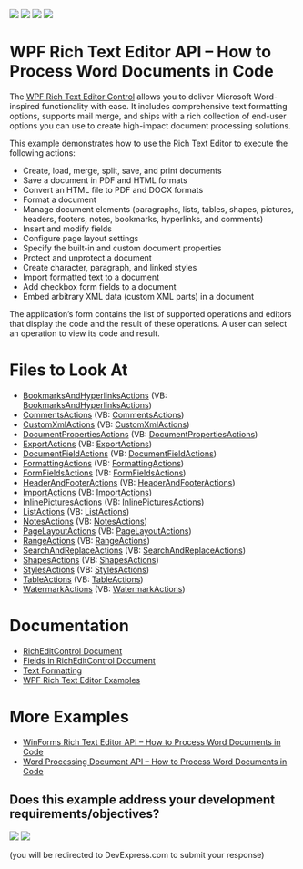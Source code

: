 <!-- default badges list -->
![](https://img.shields.io/endpoint?url=https://codecentral.devexpress.com/api/v1/VersionRange/128607952/23.1.2%2B)
[![](https://img.shields.io/badge/Open_in_DevExpress_Support_Center-FF7200?style=flat-square&logo=DevExpress&logoColor=white)](https://supportcenter.devexpress.com/ticket/details/T213968)
[![](https://img.shields.io/badge/📖_How_to_use_DevExpress_Examples-e9f6fc?style=flat-square)](https://docs.devexpress.com/GeneralInformation/403183)
[![](https://img.shields.io/badge/💬_Leave_Feedback-feecdd?style=flat-square)](#does-this-example-address-your-development-requirementsobjectives)
<!-- default badges end -->

# WPF Rich Text Editor API – How to Process Word Documents in Code

The [WPF Rich Text Editor Control](https://www.devexpress.com/products/net/controls/wpf/rich_editor/) allows you to deliver Microsoft Word-inspired functionality with ease. It includes comprehensive text formatting options, supports mail merge, and ships with a rich collection of end-user options you can use to create high-impact document processing solutions.

This example demonstrates how to use the Rich Text Editor to execute the following actions:

- Create, load, merge, split, save, and print documents
- Save a document in PDF and HTML formats
- Convert an HTML file to PDF and DOCX formats
- Format a document
- Manage document elements (paragraphs, lists, tables, shapes, pictures, headers, footers, notes, bookmarks, hyperlinks, and comments)
- Insert and modify fields
- Configure page layout settings
- Specify the built-in and custom document properties
- Protect and unprotect a document
- Create character, paragraph, and linked styles
- Import formatted text to a document
- Add checkbox form fields to a document
- Embed arbitrary XML data (custom XML parts) in a document

The application’s form contains the list of supported operations and editors that display the code and the result of these operations. A user can select an operation to view its code and result.

# Files to Look At

* [BookmarksAndHyperlinksActions](./CS/DXRichEditControlAPISample/CodeExamples/BookmarksAndHyperlinksActions.cs) (VB: [BookmarksAndHyperlinksActions](./VB/DXRichEditControlAPISample/CodeExamples/BookmarksAndHyperlinksActions.vb))
* [CommentsActions](./CS/DXRichEditControlAPISample/CodeExamples/CommentsActions.cs) (VB: [CommentsActions](./VB/DXRichEditControlAPISample/CodeExamples/CommentsActions.vb))
* [CustomXmlActions](./CS/DXRichEditControlAPISample/CodeExamples/CustomXmlActions.cs) (VB: [CustomXmlActions](./VB/DXRichEditControlAPISample/CodeExamples/CustomXmlActions.vb))
* [DocumentPropertiesActions](./CS/DXRichEditControlAPISample/CodeExamples/DocumentPropertiesActions.cs) (VB: [DocumentPropertiesActions](./VB/DXRichEditControlAPISample/CodeExamples/DocumentPropertiesActions.vb))
* [ExportActions](./CS/DXRichEditControlAPISample/CodeExamples/ExportActions.cs) (VB: [ExportActions](./VB/DXRichEditControlAPISample/CodeExamples/ExportActions.vb))
* [DocumentFieldActions](./CS/DXRichEditControlAPISample/CodeExamples/DocumentFieldActions.cs) (VB: [DocumentFieldActions](./VB/DXRichEditControlAPISample/CodeExamples/DocumentFieldActions.vb))
* [FormattingActions](./CS/DXRichEditControlAPISample/CodeExamples/FormattingActions.cs) (VB: [FormattingActions](./VB/DXRichEditControlAPISample/CodeExamples/FormattingActions.vb))
* [FormFieldsActions](./CS/DXRichEditControlAPISample/CodeExamples/FormFieldsActions.cs) (VB: [FormFieldsActions](./VB/DXRichEditControlAPISample/CodeExamples/FormFieldsActions.vb))
* [HeaderAndFooterActions](./CS/DXRichEditControlAPISample/CodeExamples/HeaderAndFooterActions.cs) (VB: [HeaderAndFooterActions](./VB/DXRichEditControlAPISample/CodeExamples/HeaderAndFooterActions.vb))
* [ImportActions](./CS/DXRichEditControlAPISample/CodeExamples/ImportActions.cs) (VB: [ImportActions](./VB/DXRichEditControlAPISample/CodeExamples/ImportActions.vb))
* [InlinePicturesActions](./CS/DXRichEditControlAPISample/CodeExamples/InlinePicturesActions.cs) (VB: [InlinePicturesActions](./VB/DXRichEditControlAPISample/CodeExamples/InlinePicturesActions.vb))
* [ListActions](./CS/DXRichEditControlAPISample/CodeExamples/ListActions.cs) (VB: [ListActions](./VB/DXRichEditControlAPISample/CodeExamples/ListActions.vb))
* [NotesActions](./CS/DXRichEditControlAPISample/CodeExamples/NotesActions.cs) (VB: [NotesActions](./VB/DXRichEditControlAPISample/CodeExamples/NotesActions.vb))
* [PageLayoutActions](./CS/DXRichEditControlAPISample/CodeExamples/PageLayoutActions.cs) (VB: [PageLayoutActions](./VB/DXRichEditControlAPISample/CodeExamples/PageLayoutActions.vb))
* [RangeActions](./CS/DXRichEditControlAPISample/CodeExamples/RangeActions.cs) (VB: [RangeActions](./VB/DXRichEditControlAPISample/CodeExamples/RangeActions.vb))
* [SearchAndReplaceActions](./CS/DXRichEditControlAPISample/CodeExamples/SearchAndReplaceActions.cs) (VB: [SearchAndReplaceActions](./VB/DXRichEditControlAPISample/CodeExamples/SearchAndReplaceActions.vb))
* [ShapesActions](./CS/DXRichEditControlAPISample/CodeExamples/ShapesActions.cs) (VB: [ShapesActions](./VB/DXRichEditControlAPISample/CodeExamples/ShapesActions.vb))
* [StylesActions](./CS/DXRichEditControlAPISample/CodeExamples/StylesActions.cs) (VB: [StylesActions](./VB/DXRichEditControlAPISample/CodeExamples/StylesActions.vb))
* [TableActions](./CS/DXRichEditControlAPISample/CodeExamples/TableActions.cs) (VB: [TableActions](./VB/DXRichEditControlAPISample/CodeExamples/TableActions.vb))
* [WatermarkActions](./CS/DXRichEditControlAPISample/CodeExamples/WatermarkActions.cs) (VB: [WatermarkActions](./VB/DXRichEditControlAPISample/CodeExamples/WatermarkActions.vb))

# Documentation

* [RichEditControl Document](https://docs.devexpress.com/WPF/9115/controls-and-libraries/rich-text-editor/rich-edit-control-document)
* [Fields in RichEditControl Document](https://docs.devexpress.com/WPF/10296/controls-and-libraries/rich-text-editor/fields)
* [Text Formatting](https://docs.devexpress.com/WPF/118199/controls-and-libraries/rich-text-editor/text-formatting)
* [WPF Rich Text Editor Examples](https://docs.devexpress.com/WPF/9139/controls-and-libraries/rich-text-editor/examples)

# More Examples

* [WinForms Rich Text Editor API – How to Process Word Documents in Code](https://github.com/DevExpress-Examples/winforms-richedit-document-api)
* [Word Processing Document API – How to Process Word Documents in Code](https://github.com/DevExpress-Examples/word-document-api-examples)
<!-- feedback -->
## Does this example address your development requirements/objectives?

[<img src="https://www.devexpress.com/support/examples/i/yes-button.svg"/>](https://www.devexpress.com/support/examples/survey.xml?utm_source=github&utm_campaign=wpf-richedit-document-api&~~~was_helpful=yes) [<img src="https://www.devexpress.com/support/examples/i/no-button.svg"/>](https://www.devexpress.com/support/examples/survey.xml?utm_source=github&utm_campaign=wpf-richedit-document-api&~~~was_helpful=no)

(you will be redirected to DevExpress.com to submit your response)
<!-- feedback end -->
